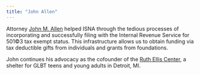 ```yaml
---
title: "John Allen"
---
```


<p>Attorney <a href="http://www.allenbrotherspllc.com/attjohnallen.html">John M. Allen</a> helped <span class="caps">ISNA</span> through the tedious processes of incorporating and successfully filing with the Internal Revenue Service for 501&#169;3 tax exempt status. This infrastructure allows us to obtain funding via tax deductible gifts from individuals and grants from foundations.  </p>

<p>John continues his advocacy as the cofounder of the <a href="http://www.ruthelliscenter.com/">Ruth Ellis Center</a>, a shelter for <span class="caps">GLBT</span> teens and young adults in Detroit, MI.</p>